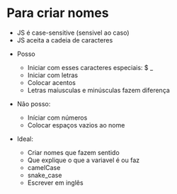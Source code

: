 # Para criar nomes

* JS é case-sensitive (sensivel ao caso)
* JS aceita a cadeia de caracteres

- Posso
    * Iniciar com esses caracteres especiais: $ _
    * Iniciar com letras
    * Colocar acentos
    * Letras maíusculas e minúsculas fazem diferença

- Não posso:
    * Iníciar com números
    * Colocar espaços vazios ao nome

- Ideal:
    * Criar nomes que fazem sentido
    * Que explique o que a variavel é ou faz
    * camelCase
    * snake_case
    * Escrever em inglês